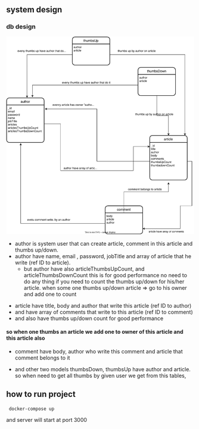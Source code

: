 ## system design

### db design

![thi is db design](db.svg)

- author is system user that can create article, comment in this article and thumbs up/down.
- author have name, email , password, jobTitle and array of article that he write (ref ID to article).
    - but author have also articleThumbsUpCount, and articleThumbsDownCount this is for good performance no need to do any thing if you need to count the thumbs up/down for his/her article. when some one thumbs up/down article => go to his owner and add one to count

* article have title, body  and author that write this article (ref ID to author)
* and have array of comments that write to this article (ref ID to comment)
* and also have thumbs up/down count for good performance
#### so  when one thumbs an article we add one to owner of this article and this article also 


* comment have body, author who write this comment and article that comment belongs to it


* and other two models thumbsDown, thumbsUp have author and article. so when need to get all thumbs by given user we get from this tables, 



## how to run project

```
 docker-compose up  
```

and server will start at port 3000